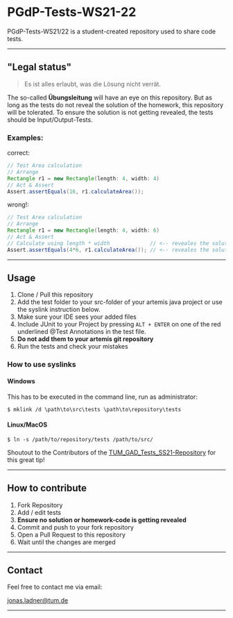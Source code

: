 # PGdP-Tests-WS21-22
 PGdP-Tests-WS21/22 is a student-created repository used to share code tests.
 
---
## "Legal status"
>Es ist alles erlaubt, was die Lösung nicht verrät.

The so-called **__Übungsleitung__** will have an eye on this repository. But as long as the tests do not reveal the solution of the homework, this repository will be tolerated. To ensure the solution is not getting revealed, the tests should be Input/Output-Tests.

### Examples:

correct:
```java
// Test Area calculation
// Arrange
Rectangle r1 = new Rectangle(length: 4, width: 4)
// Act & Assert
Assert.assertEquals(16, r1.calculateArea());
```
wrong!:
```java
// Test Area calculation
// Arrange
Rectangle r1 = new Rectangle(length: 4, width: 6)
// Act & Assert
// Calculate using length * width             // <-- reveales the solution
Assert.assertEquals(4*6, r1.calculateArea()); // <-- reveales the solution
```
---

## Usage
1. Clone / Pull this repository
2. Add the test folder to your src-folder of your artemis java project or use the syslink instruction below.
3. Make sure your IDE sees your added files
4. Include JUnit to your Project by pressing ```ALT + ENTER``` on one of the red underlined @Test Annotations in the test file.
5. **Do not add them to your artemis git repository**
6. Run the tests and check your mistakes

### How to use syslinks
#### Windows
This has to be executed in the command line, run as administrator:
 ```
$ mklink /d \path\to\src\tests \path\to\repository\tests
 ```
#### Linux/MacOS 
```
$ ln -s /path/to/repository/tests /path/to/src/
```
Shoutout to the Contributors of the [TUM_GAD_Tests_SS21-Repository](https://github.com/N0W0RK/TUM_GAD_Tests_SS21) for this great tip!

---

## How to contribute
1. Fork Repository
2. Add / edit tests
3. **Ensure no solution or homework-code is getting revealed**
4. Commit and push to your fork repository
5. Open a Pull Request to this repository
6. Wait until the changes are merged

---
## Contact
Feel free to contact me via email: 

[jonas.ladner@tum.de](mailto:jonas.ladner@tum.de)

---
